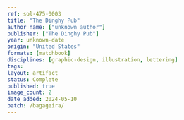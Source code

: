 ```yaml
---
ref: sol-475-0003
title: "The Dinghy Pub"
author_name: ["unknown author"]
publisher: ["The Dinghy Pub"]
year: unknown-date
origin: "United States"
formats: [matchbook]
disciplines: [graphic-design, illustration, lettering]
tags:
layout: artifact
status: Complete
published: true
image_count: 2
date_added: 2024-05-10
batch: /bagageira/
---
```

